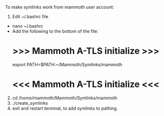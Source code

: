 To make symlinks work from mammoth user account:
1. Edit ~/.bashrc file
  - nano ~/.bashrc
  - Add the following to the bottom of the file:
    # >>> Mammoth A-TLS initialize >>>
    export PATH=$PATH:~/Mammoth/Symlinks/mammoth
    # <<< Mammoth A-TLS initialize <<<
2. cd /home/mammoth/Mammoth/Symlinks/mammoth
3. ./create_symlinks
4. exit and restart terminal, to add symlinks to pathing.
